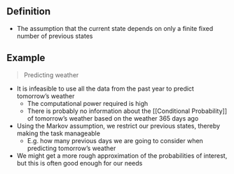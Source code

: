 ## Definition

- The assumption that the current state depends on only a finite fixed number of previous states

## Example

> Predicting weather

- It is infeasible to use all the data from the past year to predict tomorrow’s weather
	- The computational power required is high
	- There is probably no information about the [[Conditional Probability]] of tomorrow’s weather based on the weather 365 days ago
- Using the Markov assumption, we restrict our previous states, thereby making the task manageable
	- E.g. how many previous days we are going to consider when predicting tomorrow’s weather
- We might get a more rough approximation of the probabilities of interest, but this is often good enough for our needs
